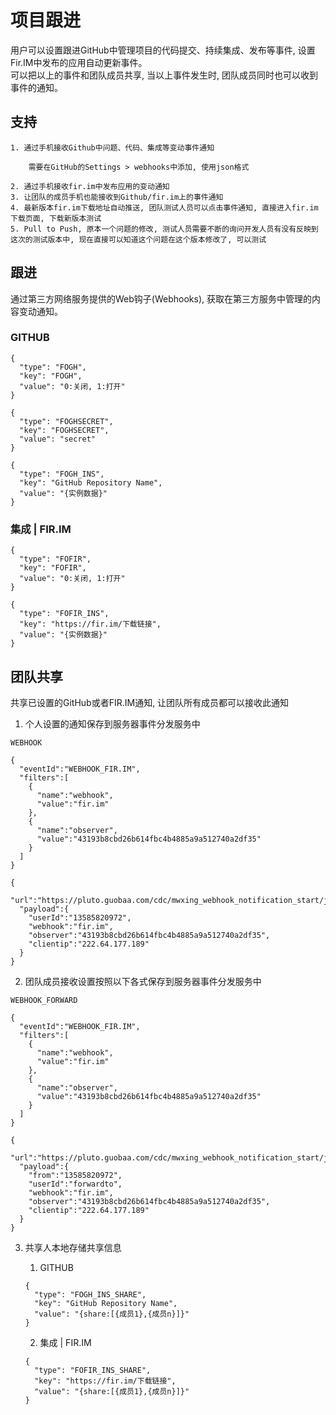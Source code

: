 # 项目跟进
用户可以设置跟进GitHub中管理项目的代码提交、持续集成、发布等事件, 设置Fir.IM中发布的应用自动更新事件。<br/>
可以把以上的事件和团队成员共享, 当以上事件发生时, 团队成员同时也可以收到事件的通知。

## 支持

    1. 通过手机接收Github中问题、代码、集成等变动事件通知

        需要在GitHub的Settings > webhooks中添加, 使用json格式

    2. 通过手机接收fir.im中发布应用的变动通知
    3. 让团队的成员手机也能接收到Github/fir.im上的事件通知
    4. 最新版本fir.im下载地址自动推送, 团队测试人员可以点击事件通知, 直接进入fir.im下载页面, 下载新版本测试
    5. Pull to Push, 原本一个问题的修改, 测试人员需要不断的询问开发人员有没有反映到这次的测试版本中, 现在直接可以知道这个问题在这个版本修改了, 可以测试

## 跟进
通过第三方网络服务提供的Web钩子(Webhooks), 获取在第三方服务中管理的内容变动通知。

### GITHUB
```生效设置
{
  "type": "FOGH",
  "key": "FOGH",
  "value": "0:关闭, 1:打开"
}
```

```令牌设置
{
  "type": "FOGHSECRET",
  "key": "FOGHSECRET",
  "value": "secret"
}
```

```实例数据
{
  "type": "FOGH_INS",
  "key": "GitHub Repository Name",
  "value": "{实例数据}"
}
```

### 集成 | FIR.IM
```生效设置
{
  "type": "FOFIR",
  "key": "FOFIR",
  "value": "0:关闭, 1:打开"
}
```

```实例数据
{
  "type": "FOFIR_INS",
  "key": "https://fir.im/下载链接",
  "value": "{实例数据}"
}
```

## 团队共享
共享已设置的GitHub或者FIR.IM通知, 让团队所有成员都可以接收此通知

1. 个人设置的通知保存到服务器事件分发服务中
```TASK_TYPE
WEBHOOK
```

```TASK_RUNAT
{
  "eventId":"WEBHOOK_FIR.IM",
  "filters":[
    {
      "name":"webhook",
      "value":"fir.im"
    },
    {
      "name":"observer",
      "value":"43193b8cbd26b614fbc4b4885a9a512740a2df35"
    }
  ]
}
```

```TASK_RUNWITH
{
  "url":"https://pluto.guobaa.com/cdc/mwxing_webhook_notification_start/json/trigger",
  "payload":{
    "userId":"13585820972",
    "webhook":"fir.im",
    "observer":"43193b8cbd26b614fbc4b4885a9a512740a2df35",
    "clientip":"222.64.177.189"
  }
}
```

2. 团队成员接收设置按照以下各式保存到服务器事件分发服务中
```TASK_TYPE
WEBHOOK_FORWARD
```

```TASK_RUNAT
{
  "eventId":"WEBHOOK_FIR.IM",
  "filters":[
    {
      "name":"webhook",
      "value":"fir.im"
    },
    {
      "name":"observer",
      "value":"43193b8cbd26b614fbc4b4885a9a512740a2df35"
    }
  ]
}
```

```TASK_RUNWITH
{
  "url":"https://pluto.guobaa.com/cdc/mwxing_webhook_notification_start/json/trigger",
  "payload":{
    "from":"13585820972",
    "userId":"forwardto",
    "webhook":"fir.im",
    "observer":"43193b8cbd26b614fbc4b4885a9a512740a2df35",
    "clientip":"222.64.177.189"
  }
}
```

3. 共享人本地存储共享信息

    1. GITHUB
    ```实例共享数据
    {
      "type": "FOGH_INS_SHARE",
      "key": "GitHub Repository Name",
      "value": "{share:[{成员1},{成员n}]}"
    }
    ```

    2. 集成 | FIR.IM
    ```实例共享数据
    {
      "type": "FOFIR_INS_SHARE",
      "key": "https://fir.im/下载链接",
      "value": "{share:[{成员1},{成员n}]}"
    }
    ```
